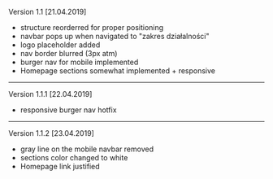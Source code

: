 Version 1.1 [21.04.2019]

- structure reorderred for proper positioning
- navbar pops up when navigated to "zakres działalności"
- logo placeholder added
- nav border blurred (3px atm)
- burger nav for mobile implemented
- Homepage sections somewhat implemented + responsive

----------------------------------------------------------
Version 1.1.1 [22.04.2019]

- responsive burger nav hotfix

----------------------------------------------------------
Version 1.1.2 [23.04.2019]

- gray line on the mobile navbar removed
- sections color changed to white
- Homepage link justified
